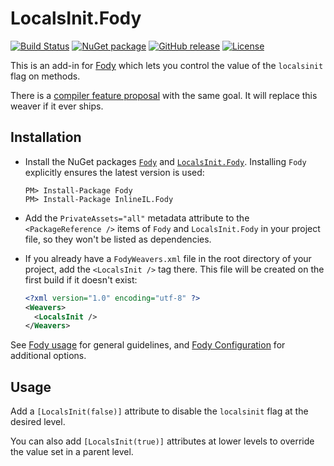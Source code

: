 # LocalsInit.Fody

[![Build Status](https://dev.azure.com/Lucas-Trzesniewski/LocalsInit/_apis/build/status/LocalsInit.Fody?branchName=master)](https://dev.azure.com/Lucas-Trzesniewski/LocalsInit/_build/latest?definitionId=3&branchName=master)
[![NuGet package](https://img.shields.io/nuget/v/LocalsInit.Fody.svg?logo=NuGet)](https://www.nuget.org/packages/LocalsInit.Fody)
[![GitHub release](https://img.shields.io/github/release/ltrzesniewski/LocalsInit.Fody.svg?logo=GitHub)](https://github.com/ltrzesniewski/LocalsInit.Fody/releases)
[![License](https://img.shields.io/badge/license-MIT-blue.svg)](https://github.com/ltrzesniewski/LocalsInit.Fody/blob/master/LICENSE)

This is an add-in for [Fody](https://github.com/Fody/Fody) which lets you control the value of the `localsinit` flag on methods.

There is a [compiler feature proposal](https://github.com/dotnet/csharplang/blob/master/proposals/skip-localsinit.md) with the same goal. It will replace this weaver if it ever ships.

## Installation

- Install the NuGet packages [`Fody`](https://www.nuget.org/packages/Fody) and [`LocalsInit.Fody`](https://www.nuget.org/packages/LocalsInit.Fody). Installing `Fody` explicitly ensures the latest version is used:

  ```
  PM> Install-Package Fody
  PM> Install-Package InlineIL.Fody
  ```

- Add the `PrivateAssets="all"` metadata attribute to the `<PackageReference />` items of `Fody` and `LocalsInit.Fody` in your project file, so they won't be listed as dependencies.

- If you already have a `FodyWeavers.xml` file in the root directory of your project, add the `<LocalsInit />` tag there. This file will be created on the first build if it doesn't exist:

  ```XML
  <?xml version="1.0" encoding="utf-8" ?>
  <Weavers>
    <LocalsInit />
  </Weavers>
  ```

See [Fody usage](https://github.com/Fody/Home/blob/master/pages/usage.md) for general guidelines, and [Fody Configuration](https://github.com/Fody/Home/blob/master/pages/configuration.md) for additional options.

## Usage

Add a `[LocalsInit(false)]` attribute to disable the `localsinit` flag at the desired level.

You can also add `[LocalsInit(true)]` attributes at lower levels to override the value set in a parent level.
